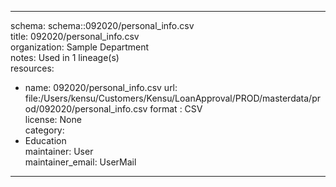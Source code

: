 


---  
schema: schema::092020/personal_info.csv  
title: 092020/personal_info.csv  
organization: Sample Department  
notes: Used in 1 lineage(s)  
resources:  
  - name: 092020/personal_info.csv 
    url: file:/Users/kensu/Customers/Kensu/LoanApproval/PROD/masterdata/prod/092020/personal_info.csv 
    format : CSV  
license: None  
category:
  - Education  
maintainer: User  
maintainer_email: UserMail  
---